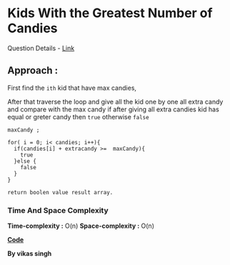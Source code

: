 # Kids With the Greatest Number of Candies 

Question Details - [Link](https://leetcode.com/problems/kids-with-the-greatest-number-of-candies/description/?envType=study-plan-v2&envId=leetcode-75)



## Approach :

First find the `ith` kid that have max candies, 

After that traverse the loop and give all the kid one by one all extra candy and compare with the max candy if after giving all extra candies kid has equal or greter candy then `true` otherwise `false`

```
maxCandy ;

for( i = 0; i< candies; i++){
  if(candies[i] + extracandy >=  maxCandy){
    true
  }else {
    false
  }
}

return boolen value result array.
```

### Time And Space Complexity

**Time-complexity :** O(n)
**Space-complexity :** O(n) 

**[Code](./solution.js)**

**By vikas singh**

